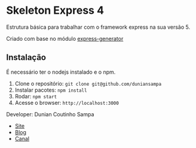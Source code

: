 # Skeleton Express 4

Estrutura básica para trabalhar com o framework express na sua versão 5.

Criado com base no módulo <a href="https://www.npmjs.org/package/express-generator">express-generator</a>

## Instalação

É necessário ter o nodejs instalado e o npm.

1. Clone o repositório: `git clone git@github.com/duniansampa`
2. Instalar pacotes: `npm install`
3. Rodar: `npm start`
4. Acesse o browser: `http://localhost:3000`


Developer: Dunian Coutinho Sampa
- [Site](http://www.xx.com.br)
- [Blog](http://www.xx.com.br/blog)
- [Canal](http://www.youtube.com/xx)

